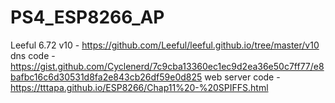 # PS4_ESP8266_AP

Leeful 6.72 v10 - https://github.com/Leeful/leeful.github.io/tree/master/v10
dns code - https://gist.github.com/Cyclenerd/7c9cba13360ec1ec9d2ea36e50c7ff77/e8bafbc16c6d30531d8fa2e843cb26df59e0d825
web server code - https://tttapa.github.io/ESP8266/Chap11%20-%20SPIFFS.html
